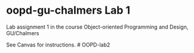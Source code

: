 # oopd-gu-chalmers Lab 1
Lab assignment 1 in the course Object-oriented Programming and Design, GU/Chalmers

See Canvas for instructions.
#   O O P D - l a b 2  
 